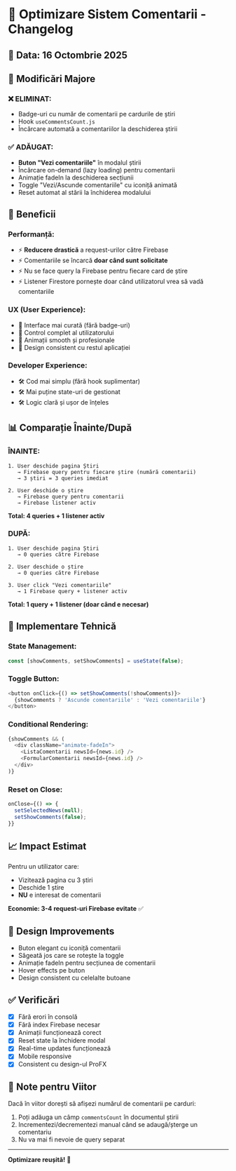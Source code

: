 # 🎉 Optimizare Sistem Comentarii - Changelog

## 📅 Data: 16 Octombrie 2025

## 🔄 Modificări Majore

### ❌ ELIMINAT:
- Badge-uri cu număr de comentarii pe cardurile de știri
- Hook `useCommentsCount.js`
- Încărcare automată a comentariilor la deschiderea știrii

### ✅ ADĂUGAT:
- **Buton "Vezi comentariile"** în modalul știrii
- Încărcare on-demand (lazy loading) pentru comentarii
- Animație fadeIn la deschiderea secțiunii
- Toggle "Vezi/Ascunde comentariile" cu iconiță animată
- Reset automat al stării la închiderea modalului

## 🎯 Beneficii

### Performanță:
- ⚡ **Reducere drastică** a request-urilor către Firebase
- ⚡ Comentariile se încarcă **doar când sunt solicitate**
- ⚡ Nu se face query la Firebase pentru fiecare card de știre
- ⚡ Listener Firestore pornește doar când utilizatorul vrea să vadă comentariile

### UX (User Experience):
- 🎨 Interface mai curată (fără badge-uri)
- 🎨 Control complet al utilizatorului
- 🎨 Animații smooth și profesionale
- 🎨 Design consistent cu restul aplicației

### Developer Experience:
- 🛠️ Cod mai simplu (fără hook suplimentar)
- 🛠️ Mai puține state-uri de gestionat
- 🛠️ Logic clară și ușor de înțeles

## 📊 Comparație Înainte/După

### ÎNAINTE:
```
1. User deschide pagina Știri
   → Firebase query pentru fiecare știre (numără comentarii)
   → 3 știri = 3 queries imediat
   
2. User deschide o știre
   → Firebase query pentru comentarii
   → Firebase listener activ
```
**Total: 4 queries + 1 listener activ**

### DUPĂ:
```
1. User deschide pagina Știri
   → 0 queries către Firebase
   
2. User deschide o știre
   → 0 queries către Firebase
   
3. User click "Vezi comentariile"
   → 1 Firebase query + listener activ
```
**Total: 1 query + 1 listener (doar când e necesar)**

## 🔧 Implementare Tehnică

### State Management:
```javascript
const [showComments, setShowComments] = useState(false);
```

### Toggle Button:
```javascript
<button onClick={() => setShowComments(!showComments)}>
  {showComments ? 'Ascunde comentariile' : 'Vezi comentariile'}
</button>
```

### Conditional Rendering:
```javascript
{showComments && (
  <div className="animate-fadeIn">
    <ListaComentarii newsId={news.id} />
    <FormularComentarii newsId={news.id} />
  </div>
)}
```

### Reset on Close:
```javascript
onClose={() => {
  setSelectedNews(null);
  setShowComments(false);
}}
```

## 📈 Impact Estimat

Pentru un utilizator care:
- Vizitează pagina cu 3 știri
- Deschide 1 știre
- **NU** e interesat de comentarii

**Economie: 3-4 request-uri Firebase evitate** ✅

## 🎨 Design Improvements

- Buton elegant cu iconiță comentarii
- Săgeată jos care se rotește la toggle
- Animație fadeIn pentru secțiunea de comentarii
- Hover effects pe buton
- Design consistent cu celelalte butoane

## ✅ Verificări

- [x] Fără erori în consolă
- [x] Fără index Firebase necesar
- [x] Animații funcționează corect
- [x] Reset state la închidere modal
- [x] Real-time updates funcționează
- [x] Mobile responsive
- [x] Consistent cu design-ul ProFX

## 📝 Note pentru Viitor

Dacă în viitor dorești să afișezi numărul de comentarii pe carduri:
1. Poți adăuga un câmp `commentsCount` în documentul știrii
2. Incrementezi/decrementezi manual când se adaugă/șterge un comentariu
3. Nu va mai fi nevoie de query separat

---

**Optimizare reușită!** 🚀
